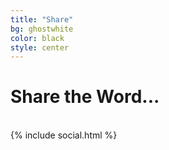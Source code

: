 ```yaml
---
title: "Share"
bg: ghostwhite
color: black
style: center
---
```


# Share the Word...

<br>

<div class="social">
    {% include social.html %}
</div>
